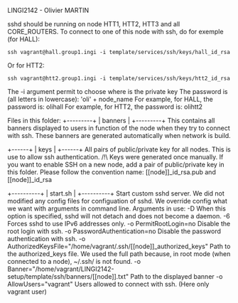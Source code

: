 LINGI2142 - Olivier MARTIN

sshd should be running on node HTT1, HTT2, HTT3 and all CORE_ROUTERS.
To connect to one of this node with ssh, do for exemple (for HALL):

    ssh vagrant@hall.group1.ingi -i template/services/ssh/keys/hall_id_rsa
    
Or for HTT2:
    
    ssh vagrant@htt2.group1.ingi -i template/services/ssh/keys/htt2_id_rsa

The -i argument permit to choose where is the private key 
The password is (all letters in lowercase): 'oli' + node_name
For example, for HALL, the password is: olihall
For example, for HTT2, the password is: olihtt2

Files in this folder:
  +---------+
  | banners |
  +---------+
This contains all banners displayed to users in function of the node when they try to connect with ssh.
These banners are generated automatically when network is build.

  +------+
  | keys |
  +------+
All pairs of public/private key for all nodes. This is use to allow ssh authentication.
/!\ Keys were generated once manually. If you want to enable SSH on a new node, add a pair of public/private key in this folder.
Please follow the convention name: [[node]]_id_rsa.pub and [[node]]_id_rsa

  +----------+
  | start.sh |
  +----------+
Start custom sshd server. We did not modified any config files for configuation of sshd. We override config what we want with arguments in command line.
Arguments in use:
    -D
        When this option is specified, sshd will not detach and does not become a daemon.
    -6
        Forces sshd to use IPv6 addresses only.
    -o PermitRootLogin=no 
        Disable the root login with ssh.
    -o PasswordAuthentication=no 
        Disable the password authentication with ssh.
    -o AuthorizedKeysFile="/home/vagrant/.ssh/[[node]]_authorized_keys" 
        Path to the authorized_keys file. We used the full path because, in root mode (when connected to a node), ~/.ssh/ is not found.
    -o Banner="/home/vagrant/LINGI2142-setup/template/ssh/banners/[[node]].txt"
        Path to the displayed banner
    -o AllowUsers="vagrant"
        Users allowed to connect with ssh. (Here only vagrant user)
